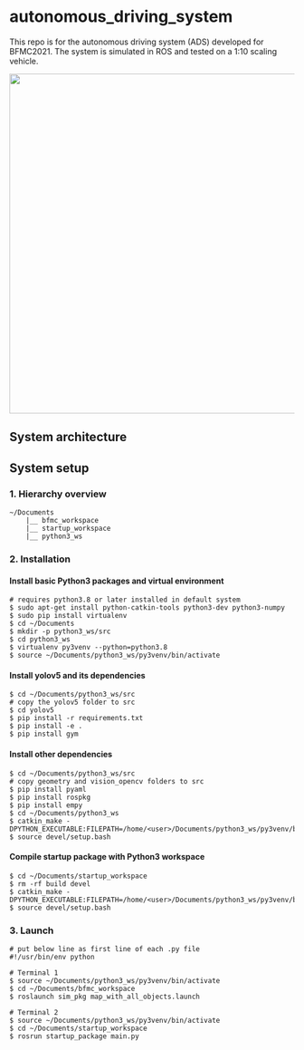 # autonomous_driving_system
This repo is for the autonomous driving system (ADS) developed for BFMC2021. The system is simulated in ROS and tested on a 1:10 scaling vehicle.

<p align="center">
  <img src="https://user-images.githubusercontent.com/62132206/139712662-ea3d87d7-a312-4bd8-9be8-56534e74adb9.gif?raw=true" width="600">
</p>

## System architecture


## System setup
### 1. Hierarchy overview

    ~/Documents
        |__ bfmc_workspace
        |__ startup_workspace
        |__ python3_ws

### 2. Installation

#### Install basic Python3 packages and virtual environment
    
    # requires python3.8 or later installed in default system
    $ sudo apt-get install python-catkin-tools python3-dev python3-numpy
    $ sudo pip install virtualenv
    $ cd ~/Documents
    $ mkdir -p python3_ws/src
    $ cd python3_ws
    $ virtualenv py3venv --python=python3.8
    $ source ~/Documents/python3_ws/py3venv/bin/activate

#### Install yolov5 and its dependencies

    $ cd ~/Documents/python3_ws/src
    # copy the yolov5 folder to src
    $ cd yolov5
    $ pip install -r requirements.txt
    $ pip install -e .
    $ pip install gym

#### Install other dependencies

    $ cd ~/Documents/python3_ws/src
    # copy geometry and vision_opencv folders to src
    $ pip install pyaml
    $ pip install rospkg
    $ pip install empy
    $ cd ~/Documents/python3_ws
    $ catkin_make -DPYTHON_EXECUTABLE:FILEPATH=/home/<user>/Documents/python3_ws/py3venv/bin/python
    $ source devel/setup.bash

#### Compile startup package with Python3 workspace

    $ cd ~/Documents/startup_workspace
    $ rm -rf build devel
    $ catkin_make -DPYTHON_EXECUTABLE:FILEPATH=/home/<user>/Documents/python3_ws/py3venv/bin/python
    $ source devel/setup.bash

### 3. Launch

    # put below line as first line of each .py file
    #!/usr/bin/env python
    
    # Terminal 1
    $ source ~/Documents/python3_ws/py3venv/bin/activate
    $ cd ~/Documents/bfmc_workspace
    $ roslaunch sim_pkg map_with_all_objects.launch
    
    # Terminal 2
    $ source ~/Documents/python3_ws/py3venv/bin/activate
    $ cd ~/Documents/startup_workspace
    $ rosrun startup_package main.py
